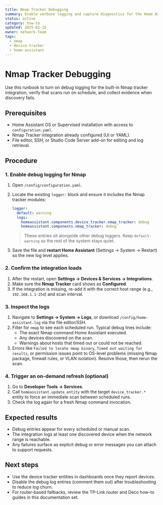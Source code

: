 ```yaml
---
title: Nmap Tracker Debugging
summary: Enable verbose logging and capture diagnostics for the Home Assistant Nmap device tracker.
status: active
category: how-to
updated: 2025-02-15
owner: network-team
tags:
  - nmap
  - device-tracker
  - home-assistant
---
```


# Nmap Tracker Debugging

Use this runbook to turn on debug logging for the built-in Nmap tracker integration, verify that scans run on schedule, and collect evidence when discovery fails.

## Prerequisites
- Home Assistant OS or Supervised installation with access to `configuration.yaml`.
- Nmap Tracker integration already configured (UI or YAML).
- File editor, SSH, or Studio Code Server add-on for editing and log retrieval.

## Procedure

### 1. Enable debug logging for Nmap
1. Open `/config/configuration.yaml`.
2. Locate the existing `logger:` block and ensure it includes the Nmap tracker modules:

   ```yaml
   logger:
     default: warning
     logs:
       homeassistant.components.device_tracker.nmap_tracker: debug
       homeassistant.components.nmap_tracker: debug
   ```

   > These entries sit alongside other debug loggers. Keep `default: warning` so the rest of the system stays quiet.

3. Save the file and **restart Home Assistant** (Settings → System → Restart) so the new log level applies.

### 2. Confirm the integration loads
1. After the restart, open **Settings → Devices & Services → Integrations**.
2. Make sure the **Nmap Tracker** card shows as **Configured**.
3. If the integration is missing, re-add it with the correct host range (e.g., `192.168.1.1-254`) and scan interval.

### 3. Inspect the logs
1. Navigate to **Settings → System → Logs**, or download `/config/home-assistant.log` via the file editor/SSH.
2. Filter for `nmap` to see each scheduled run. Typical debug lines include:
   - The exact Nmap command Home Assistant executed.
   - Any devices discovered on the scan.
   - Warnings about hosts that timed out or could not be reached.
3. Errors like `Failed to locate nmap binary`, `Timed out waiting for results`, or permission issues point to OS-level problems (missing Nmap package, firewall rules, or VLAN isolation). Resolve those, then rerun the scan.

### 4. Trigger an on-demand refresh (optional)
1. Go to **Developer Tools → Services**.
2. Call `homeassistant.update_entity` with the target `device_tracker.*` entity to force an immediate scan between scheduled runs.
3. Check the log again for a fresh Nmap command invocation.

## Expected results
- Debug entries appear for every scheduled or manual scan.
- The integration logs at least one discovered device when the network range is reachable.
- Any failures surface as explicit debug or error messages you can attach to support requests.

## Next steps
- Use the device tracker entities in dashboards once they report devices.
- Disable the debug log entries (comment them out) after troubleshooting to reduce log churn.
- For router-based fallbacks, review the TP-Link router and Deco how-to guides in this documentation set.
